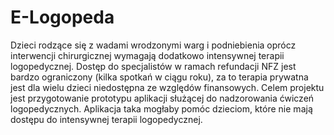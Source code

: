 # E-Logopeda

Dzieci rodzące się z wadami wrodzonymi warg i podniebienia oprócz interwencji
chirurgicznej wymagają dodatkowo intensywnej terapii logopedycznej. Dostęp do
specjalistów w ramach refundacji NFZ jest bardzo ograniczony (kilka spotkań w ciągu roku),
za to terapia prywatna jest dla wielu dzieci niedostępna ze względów finansowych. Celem
projektu jest przygotowanie prototypu aplikacji służącej do nadzorowania ćwiczeń
logopedycznych. Aplikacja taka mogłaby pomóc dzieciom, które nie mają dostępu do
intensywnej terapii logopedycznej.
